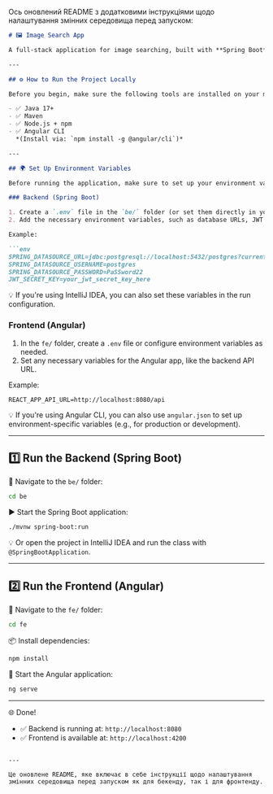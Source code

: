 Ось оновлений README з додатковими інструкціями щодо налаштування змінних середовища перед запуском:

```markdown
# 🖼️ Image Search App

A full-stack application for image searching, built with **Spring Boot** (backend) and **Angular** (frontend).

---

## ⚙️ How to Run the Project Locally

Before you begin, make sure the following tools are installed on your machine:

- ✅ Java 17+
- ✅ Maven
- ✅ Node.js + npm
- ✅ Angular CLI  
  *(Install via: `npm install -g @angular/cli`)*

---

## 🌍 Set Up Environment Variables

Before running the application, make sure to set up your environment variables. There is no `.env` file in the GitHub repository, so you need to manually provide the following variables:

### Backend (Spring Boot)

1. Create a `.env` file in the `be/` folder (or set them directly in your system environment).
2. Add the necessary environment variables, such as database URLs, JWT keys, etc.

Example:

```env
SPRING_DATASOURCE_URL=jdbc:postgresql://localhost:5432/postgres?currentSchema=cerebrica
SPRING_DATASOURCE_USERNAME=postgres
SPRING_DATASOURCE_PASSWORD=PaSSword22
JWT_SECRET_KEY=your_jwt_secret_key_here
```

💡 If you're using IntelliJ IDEA, you can also set these variables in the run configuration.

### Frontend (Angular)

1. In the `fe/` folder, create a `.env` file or configure environment variables as needed.
2. Set any necessary variables for the Angular app, like the backend API URL.

Example:

```env
REACT_APP_API_URL=http://localhost:8080/api
```

💡 If you're using Angular CLI, you can also use `angular.json` to set up environment-specific variables (e.g., for production or development).

---

## 1️⃣ Run the Backend (Spring Boot)

📁 Navigate to the `be/` folder:

```bash
cd be
```

▶️ Start the Spring Boot application:

```bash
./mvnw spring-boot:run
```

💡 Or open the project in IntelliJ IDEA and run the class with `@SpringBootApplication`.

---

## 2️⃣ Run the Frontend (Angular)

📁 Navigate to the `fe/` folder:

```bash
cd fe
```

📦 Install dependencies:

```bash
npm install
```

🚀 Start the Angular application:

```bash
ng serve
```

---

🌐 Done!
  - ✅ Backend is running at: `http://localhost:8080`
  - ✅ Frontend is available at: `http://localhost:4200`
```

---

Це оновлене README, яке включає в себе інструкції щодо налаштування змінних середовища перед запуском як для бекенду, так і для фронтенду.
